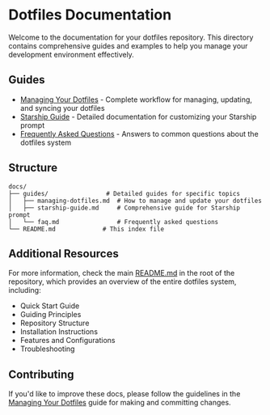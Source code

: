 # Dotfiles Documentation

Welcome to the documentation for your dotfiles repository. This directory contains comprehensive guides and examples to help you manage your development environment effectively.

## Guides

- [Managing Your Dotfiles](guides/managing-dotfiles.md) - Complete workflow for managing, updating, and syncing your dotfiles
- [Starship Guide](guides/starship-guide.md) - Detailed documentation for customizing your Starship prompt
- [Frequently Asked Questions](guides/faq.md) - Answers to common questions about the dotfiles system

## Structure

```
docs/
├── guides/                # Detailed guides for specific topics
│   ├── managing-dotfiles.md  # How to manage and update your dotfiles
│   ├── starship-guide.md     # Comprehensive guide for Starship prompt
│   └── faq.md                # Frequently asked questions
└── README.md             # This index file
```

## Additional Resources

For more information, check the main [README.md](../README.md) in the root of the repository, which provides an overview of the entire dotfiles system, including:

- Quick Start Guide
- Guiding Principles
- Repository Structure
- Installation Instructions
- Features and Configurations
- Troubleshooting

## Contributing

If you'd like to improve these docs, please follow the guidelines in the [Managing Your Dotfiles](guides/managing-dotfiles.md) guide for making and committing changes. 